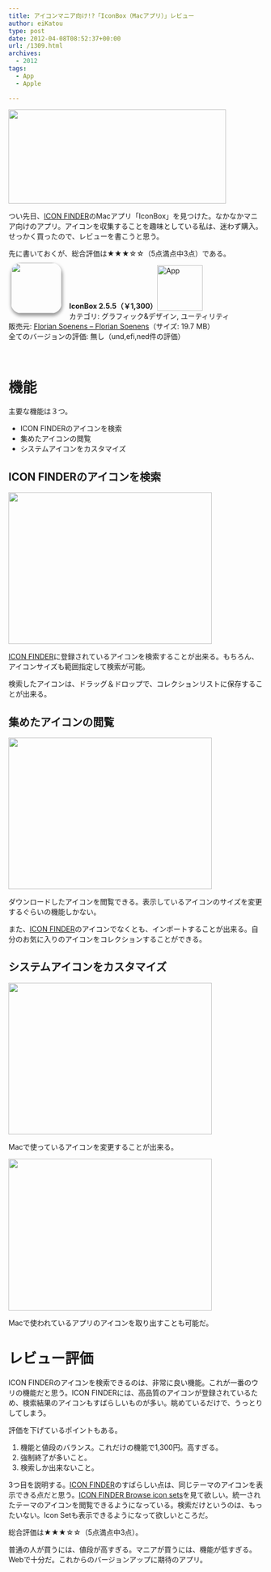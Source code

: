```yaml
---
title: アイコンマニア向け!?「IconBox（Macアプリ）」レビュー
author: eiKatou
type: post
date: 2012-04-08T08:52:37+00:00
url: /1309.html
archives:
  - 2012
tags:
  - App
  - Apple

---
```

[<img src="http://eikatou.net/blog/wp-content/blog/uploads/2012/04/iconfinder_logo.png" alt="" title="iconfinder_logo" width="430" height="186" class="alignnone size-full wp-image-1311" srcset="/uploads/2012/04/iconfinder_logo.png 430w, /blog/uploads/2012/04/iconfinder_logo-300x129.png 300w" sizes="(max-width: 430px) 100vw, 430px" />][1]

つい先日、[ICON FINDER][2]のMacアプリ「IconBox」を見つけた。なかなかマニア向けのアプリ。アイコンを収集することを趣味としている私は、迷わず購入。せっかく買ったので、レビューを書こうと思う。

先に書いておくが、総合評価は★★★☆☆（5点満点中3点）である。

<a href="http://itunes.apple.com/jp/app/iconbox/id485661828?mt=12&#038;uo=4" target="_blank" rel="nofollow"><img width="100" class="alignleft" align="left" src="http://a2.mzstatic.com/us/r1000/062/Purple/37/eb/fd/mzi.eetdvdgi.100x100-75.png" style="border-radius: 20px 20px 20px 20px;-moz-border-radius: 20px 20px 20px 20px;-webkit-border-radius: 20px 20px 20px 20px;box-shadow: 1px 4px 6px 1px #999999;-moz-box-shadow: 1px 4px 6px 1px #999999;-webkit-box-shadow: 1px 4px 6px 1px #999999;margin: -5px 15px 1px 5px;" /></a> **IconBox 2.5.5（￥1,300）**<a href="http://itunes.apple.com/jp/app/iconbox/id485661828?mt=12&#038;uo=4" target="_blank" rel="nofollow"><img src="http://r.mzstatic.com/htmlResources/2338/images/viewinitunes_jp.png" style="vertical-align:bottom;" width="90" alt="App" /></a>   
カテゴリ: グラフィック&デザイン, ユーティリティ   
販売元: <a href="http://itunes.apple.com/jp/artist/florian-soenens/id485661832?mt=12&#038;uo=4" target="_blank" rel="nofollow">Florian Soenens &#8211; Florian Soenens</a>（サイズ: 19.7 MB）   
全てのバージョンの評価: 無し（und,efi,ned件の評価）    

<br style="clear: both;" /> 

# 機能

主要な機能は３つ。

  * ICON FINDERのアイコンを検索
  * 集めたアイコンの閲覧
  * システムアイコンをカスタマイズ

<!--more-->

## ICON FINDERのアイコンを検索

[<img src="http://eikatou.net/blog/wp-content/blog/uploads/2012/04/120408-0004.png" alt="" title="120408-0004" width="402" height="300" class="alignnone size-full wp-image-1315" srcset="/uploads/2012/04/120408-0004.png 402w, /blog/uploads/2012/04/120408-0004-300x223.png 300w" sizes="(max-width: 402px) 100vw, 402px" />][3]
  
[ICON FINDER][2]に登録されているアイコンを検索することが出来る。もちろん、アイコンサイズも範囲指定して検索が可能。

検索したアイコンは、ドラッグ＆ドロップで、コレクションリストに保存することが出来る。

## 集めたアイコンの閲覧

[<img src="http://eikatou.net/blog/wp-content/blog/uploads/2012/04/120408-0001.png" alt="" title="120408-0001" width="402" height="300" class="alignnone size-full wp-image-1312" srcset="/uploads/2012/04/120408-0001.png 402w, /blog/uploads/2012/04/120408-0001-300x223.png 300w" sizes="(max-width: 402px) 100vw, 402px" />][4]
  
ダウンロードしたアイコンを閲覧できる。表示しているアイコンのサイズを変更するぐらいの機能しかない。

また、[ICON FINDER][2]のアイコンでなくとも、インポートすることが出来る。自分のお気に入りのアイコンをコレクションすることができる。

## システムアイコンをカスタマイズ

[<img src="http://eikatou.net/blog/wp-content/blog/uploads/2012/04/120408-0002.png" alt="" title="120408-0002" width="402" height="300" class="alignnone size-full wp-image-1313" srcset="/uploads/2012/04/120408-0002.png 402w, /blog/uploads/2012/04/120408-0002-300x223.png 300w" sizes="(max-width: 402px) 100vw, 402px" />][5]
  
Macで使っているアイコンを変更することが出来る。 

[<img src="http://eikatou.net/blog/wp-content/blog/uploads/2012/04/120408-0003.png" alt="" title="120408-0003" width="402" height="300" class="alignnone size-full wp-image-1314" srcset="/uploads/2012/04/120408-0003.png 402w, /blog/uploads/2012/04/120408-0003-300x223.png 300w" sizes="(max-width: 402px) 100vw, 402px" />][6]
  
Macで使われているアプリのアイコンを取り出すことも可能だ。 

# レビュー評価

ICON FINDERのアイコンを検索できるのは、非常に良い機能。これが一番のウリの機能だと思う。ICON FINDERには、高品質のアイコンが登録されているため、検索結果のアイコンもすばらしいものが多い。眺めているだけで、うっとりしてしまう。

評価を下げているポイントもある。

  1. 機能と値段のバランス。これだけの機能で1,300円。高すぎる。
  2. 強制終了が多いこと。
  3. 検索しか出来ないこと。

3つ目を説明する。[ICON FINDER][2]のすばらしい点は、同じテーマのアイコンを表示できる点だと思う。[ICON FINDER Browse icon sets][7]を見て欲しい。統一されたテーマのアイコンを閲覧できるようになっている。検索だけというのは、もったいない。Icon Setも表示できるようになって欲しいところだ。

総合評価は★★★☆☆（5点満点中3点）。
  
普通の人が買うには、値段が高すぎる。マニアが買うには、機能が低すぎる。Webで十分だ。これからのバージョンアップに期待のアプリ。

 [1]: http://eikatou.net/blog/wp-content/blog/uploads/2012/04/iconfinder_logo.png
 [2]: http://www.iconfinder.com/
 [3]: http://eikatou.net/blog/wp-content/blog/uploads/2012/04/120408-0004.png
 [4]: http://eikatou.net/blog/wp-content/blog/uploads/2012/04/120408-0001.png
 [5]: http://eikatou.net/blog/wp-content/blog/uploads/2012/04/120408-0002.png
 [6]: http://eikatou.net/blog/wp-content/blog/uploads/2012/04/120408-0003.png
 [7]: http://www.iconfinder.com/browse
